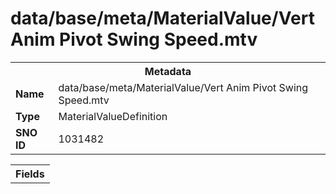 <h1>data/base/meta/MaterialValue/Vert Anim Pivot Swing Speed.mtv</h1><table><tr><th colspan="100%">Metadata</th></tr><tr><td><b>Name</b></td><td>data/base/meta/MaterialValue/Vert Anim Pivot Swing Speed.mtv</td></tr><tr><td><b>Type</b></td><td>MaterialValueDefinition</td></tr><tr><td><b>SNO ID</b></td><td>1031482</td></tr></table>

<table><tr><th colspan="100%">Fields</th></tr></table>

